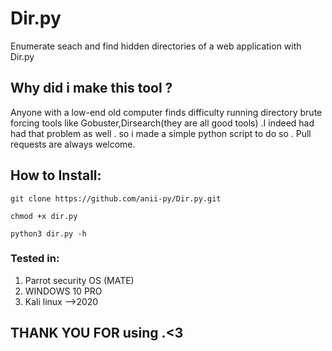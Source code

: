 # Dir.py
 
 Enumerate seach and find hidden directories of a web application with Dir.py 
 
 ## Why did i make this tool ?
 
 Anyone with a low-end old computer finds difficulty running directory brute forcing tools like Gobuster,Dirsearch(they are all good tools) .I indeed had
 had that problem as well . so i made a simple python script to do so . Pull requests are always welcome.
 

## How to Install:


```
git clone https://github.com/anii-py/Dir.py.git

chmod +x dir.py
```

```
python3 dir.py -h
```

### Tested in:
 1. Parrot security OS (MATE)
 2. WINDOWS 10 PRO
 3. Kali linux -->2020
  
  
## THANK YOU FOR using .<3
